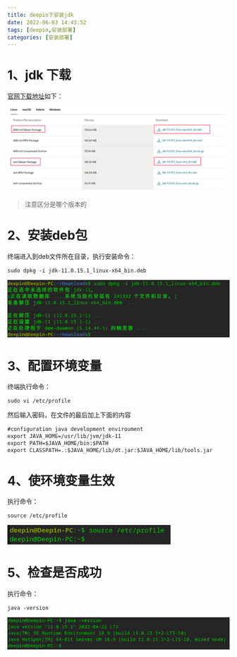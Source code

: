 ```yaml
---
title: deepin下安装jdk
date: 2022-06-03 14:43:52
tags: [deepin,安装部署]
categories: [安装部署]
---
```


# 1、jdk 下载

[官网下载地址](https://www.oracle.com/java/technologies/downloads/#java11)如下：

![image-20220603015920009](inJdkByOsDeepin/image-20220603015920009.png)

> 注意区分是哪个版本的

# 2、安装deb包

终端进入到deb文件所在目录，执行安装命令：

```shell
sudo dpkg -i jdk-11.0.15.1_linux-x64_bin.deb
```

![image-20220603020439325](inJdkByOsDeepin/image-20220603020439325.png)

# 3、配置环境变量

终端执行命令：

```shell
sudo vi /etc/profile
```

然后输入密码，在文件的最后加上下面的内容

```
#configuration java development enviroument
export JAVA_HOME=/usr/lib/jvm/jdk-11
export PATH=$JAVA_HOME/bin:$PATH 
export CLASSPATH=.:$JAVA_HOME/lib/dt.jar:$JAVA_HOME/lib/tools.jar 
```

# 4、使环境变量生效

执行命令：

```shell
source /etc/profile
```

![image-20220603021925685](inJdkByOsDeepin/image-20220603021925685.png)

# 5、检查是否成功

执行命令：

```she
java -version
```

![image-20220603022022217](inJdkByOsDeepin/image-20220603022022217.png)
